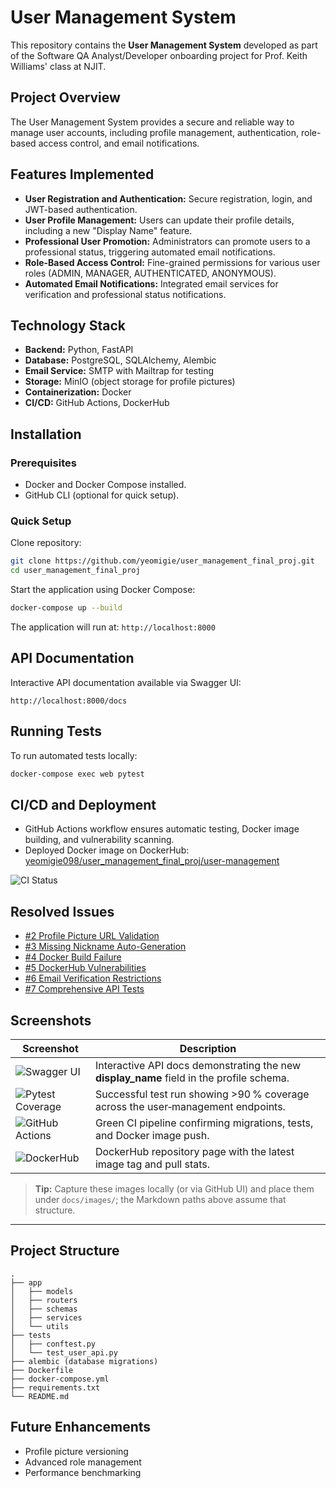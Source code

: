 # User Management System

This repository contains the **User Management System** developed as part of the Software QA Analyst/Developer onboarding project for Prof. Keith Williams' class at NJIT.

## Project Overview

The User Management System provides a secure and reliable way to manage user accounts, including profile management, authentication, role-based access control, and email notifications.

## Features Implemented

* **User Registration and Authentication:** Secure registration, login, and JWT-based authentication.
* **User Profile Management:** Users can update their profile details, including a new "Display Name" feature.
* **Professional User Promotion:** Administrators can promote users to a professional status, triggering automated email notifications.
* **Role-Based Access Control:** Fine-grained permissions for various user roles (ADMIN, MANAGER, AUTHENTICATED, ANONYMOUS).
* **Automated Email Notifications:** Integrated email services for verification and professional status notifications.

## Technology Stack

* **Backend:** Python, FastAPI
* **Database:** PostgreSQL, SQLAlchemy, Alembic
* **Email Service:** SMTP with Mailtrap for testing
* **Storage:** MinIO (object storage for profile pictures)
* **Containerization:** Docker
* **CI/CD:** GitHub Actions, DockerHub

## Installation

### Prerequisites

* Docker and Docker Compose installed.
* GitHub CLI (optional for quick setup).

### Quick Setup

Clone repository:

```bash
git clone https://github.com/yeomigie/user_management_final_proj.git
cd user_management_final_proj
```

Start the application using Docker Compose:

```bash
docker-compose up --build
```

The application will run at: `http://localhost:8000`

## API Documentation

Interactive API documentation available via Swagger UI:

```
http://localhost:8000/docs
```

## Running Tests

To run automated tests locally:

```bash
docker-compose exec web pytest
```
## CI/CD and Deployment

* GitHub Actions workflow ensures automatic testing, Docker image building, and vulnerability scanning.
* Deployed Docker image on DockerHub: [yeomigie098/user_management_final_proj/user-management](https://hub.docker.com/repository/docker/yeomigie098/user_management_final_proj)

![CI Status](https://github.com/yeomigie/user_management_final_proj/actions/workflows/main.yml/badge.svg)

## Resolved Issues

* [#2 Profile Picture URL Validation](https://github.com/Sarachaker/user_management_final_proj/issues/2)
* [#3 Missing Nickname Auto-Generation](https://github.com/Sarachaker/user_management_final_proj/issues/3)
* [#4 Docker Build Failure](https://github.com/Sarachaker/user_management_final_proj/issues/4)
* [#5 DockerHub Vulnerabilities](https://github.com/Sarachaker/user_management_final_proj/issues/5)
* [#6 Email Verification Restrictions](https://github.com/Sarachaker/user_management_final_proj/issues/6)
* [#7 Comprehensive API Tests](https://github.com/Sarachaker/user_management_final_proj/issues/7)

## Screenshots

| Screenshot                                         | Description                                                                               |
| -------------------------------------------------- | ----------------------------------------------------------------------------------------- |
| ![Swagger UI](docs/images/swagger_ui.png)          | Interactive API docs demonstrating the new **display\_name** field in the profile schema. |
| ![Pytest Coverage](docs/images/pytest_results.png) | Successful test run showing >90 % coverage across the user‑management endpoints.          |
| ![GitHub Actions](docs/images/ci_pipeline.png)     | Green CI pipeline confirming migrations, tests, and Docker image push.                    |
| ![DockerHub](docs/images/dockerhub_repo.png)       | DockerHub repository page with the latest image tag and pull stats.                       |

> **Tip:** Capture these images locally (or via GitHub UI) and place them under `docs/images/`; the Markdown paths above assume that structure.

---

## Project Structure

```
.
├── app
│   ├── models
│   ├── routers
│   ├── schemas
│   ├── services
│   └── utils
├── tests
│   ├── conftest.py
│   └── test_user_api.py
├── alembic (database migrations)
├── Dockerfile
├── docker-compose.yml
├── requirements.txt
└── README.md
```

## Future Enhancements

* Profile picture versioning
* Advanced role management
* Performance benchmarking